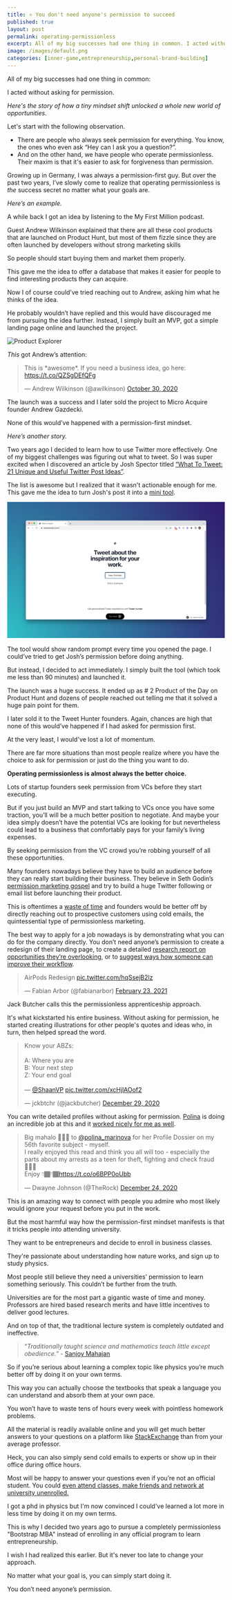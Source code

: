 ```yaml
---
title: ⭐️ You don't need anyone's permission to succeed
published: true
layout: post
permalink: operating-permissionless
excerpt: All of my big successes had one thing in common. I acted without asking for permission.
image: /images/default.png
categories: [inner-game,entrepreneurship,personal-brand-building]
---
```


All of my big successes had one thing in common: 

I acted without asking for permission.

*Here's the story of how a tiny mindset shift unlocked a whole new world of opportunities.*

Let's start with the following observation. 

* There are people who always seek permission for everything. You know, the ones who even ask “Hey can I ask you a question?”.
* And on the other hand, we have people who operate permissionless. Their maxim is that it's easier to ask for forgiveness than permission.

Growing up in Germany, I was always a permission-first guy. But over the past two years, I’ve slowly come to realize that operating permissionless is *the* success secret no matter what your goals are.

*Here’s an example.*

A while back I got an idea by listening to the My First Million podcast.  

Guest Andrew Wilkinson explained that there are all these cool products that are launched on Product Hunt, but most of them fizzle since they are often launched by developers without strong marketing skills

So people should start buying them and market them properly. 

This gave me the idea to offer a database that makes it easier for people to find interesting products they can acquire.

Now I of course could’ve tried reaching out to Andrew, asking him what he thinks of the idea. 

He probably wouldn’t have replied and this would have discouraged me from pursuing the idea further. Instead, I simply built an MVP, got a simple landing page online and launched the project. 

![Product Explorer](/images/product-explorer.png)


*This* got Andrew’s attention:

<blockquote class="twitter-tweet"><p lang="en" dir="ltr">This is *awesome*. If you need a business idea, go here: <a href="https://t.co/QZSgDEfQFg">https://t.co/QZSgDEfQFg</a></p>&mdash; Andrew Wilkinson (@awilkinson) <a href="https://twitter.com/awilkinson/status/1322263313095389184?ref_src=twsrc%5Etfw">October 30, 2020</a></blockquote> <script async src="https://platform.twitter.com/widgets.js" charset="utf-8"></script>


The launch was a success and I later sold the project to Micro Acquire founder Andrew Gazdecki.



None of this would’ve happened with a permission-first mindset.

*Here’s another story.*

Two years ago I decided to learn how to use Twitter more effectively. One of my biggest challenges was figuring out what to tweet. So I was super excited when I discovered an article by 
Josh Spector titled [“What To Tweet: 21 Unique and Useful Twitter Post Ideas”](https://joshspector.com/what-to-tweet/).

The list is awesome but I realized that it wasn't actionable enough for me. This gave me the idea to turn Josh's post it into a [mini tool](https://whattotweet.com). 

![What to Tweet](/images/what-to-tweet.png)


The tool would show random prompt every time you opened the page. I could’ve tried to get Josh’s permission before doing anything. 

But instead, I decided to act immediately. I simply built the tool (which took me less than 90 minutes) and launched it.

The launch was a huge success. It ended up as # 2 Product of the Day on Product Hunt and dozens of people reached out telling me that it solved a huge pain point for them. 

I later sold it to the Tweet Hunter founders. Again, chances are high that none of this would’ve happened if I had asked for permission first. 

At the very least, I would've lost a lot of momentum.

There are far more situations than most people realize where you have the choice to ask for permission or just do the thing you want to do.

**Operating permissionless is almost always the better choice.**

Lots of startup founders seek permission from VCs before they start executing.

But if you just build an MVP and start talking to VCs once you have some traction, you’ll will be a much better position to negotiate. And maybe your idea simply doesn’t have the potential VCs are looking for but nevertheless could lead to a business that comfortably pays for your family’s living expenses.

By seeking permission from the VC crowd you’re robbing yourself of all these opportunities.

Many founders nowadays believe they have to build an audience before they can really start building their business. They believe in Seth Godin’s  [permission marketing gospel](https://seths.blog/2008/01/permission-mark/) and try to build a huge Twitter following or email list before launching their product.

This is oftentimes a [waste of time](https://jakobgreenfeld.com/build_an_audience) and founders would be better off by directly reaching out to prospective customers using cold emails, the quintessential type of permissionless marketing.

The best way to apply for a job nowadays is by demonstrating what you can do for the company directly. You don’t need anyone’s permission to create a redesign of their landing page, to create a detailed [research report on opportunities they’re overlooking](https://www.businessinsider.com/nina-mufleh-airbnb-resume-2015-4?r=US&IR=T), or to [suggest ways how someone can improve their workflow](https://twitter.com/optemized/status/1323322418157420550).


<blockquote class="twitter-tweet"><p lang="en" dir="ltr">AirPods Redesign <a href="https://t.co/hqSsejB2lz">pic.twitter.com/hqSsejB2lz</a></p>&mdash; Fabian Arbor (@fabianarbor) <a href="https://twitter.com/fabianarbor/status/1364216914457804803?ref_src=twsrc%5Etfw">February 23, 2021</a></blockquote> 

Jack Butcher calls this the permissionless apprenticeship approach.

It's what kickstarted his entire business. Without asking for permission, he started creating illustrations for other people's quotes and ideas who, in turn, then helped spread the word.

<blockquote class="twitter-tweet"><p lang="en" dir="ltr">Know your ABZs:<br><br>A: Where you are<br>B: Your next step<br>Z: Your end goal<br><br>— <a href="https://twitter.com/ShaanVP?ref_src=twsrc%5Etfw">@ShaanVP</a> <a href="https://t.co/xcHjlAOof2">pic.twitter.com/xcHjlAOof2</a></p>&mdash; jckbtchr (@jackbutcher) <a href="https://twitter.com/jackbutcher/status/1343732490259861504?ref_src=twsrc%5Etfw">December 29, 2020</a></blockquote> 


You can write detailed profiles without asking for permission. [Polina](https://theprofile.substack.com) is doing an incredible job at this and it [worked nicely for me as well](https://twitter.com/jakobgreenfeld/status/1505938847258927115).

<blockquote class="twitter-tweet"><p lang="en" dir="ltr">Big mahalo 🙏🏾🌺 to <a href="https://twitter.com/polina_marinova?ref_src=twsrc%5Etfw">@polina_marinova</a> for her Profile Dossier on my 56th favorite subject - myself. <br>I really enjoyed this read and think you all will too - especially the parts about my arrests as a teen for theft, fighting and check fraud 🤦🏽‍♂️<br>Enjoy 👇🏾👇🏾<a href="https://t.co/o6BPP0oUbb">https://t.co/o6BPP0oUbb</a></p>&mdash; Dwayne Johnson (@TheRock) <a href="https://twitter.com/TheRock/status/1342253035087560704?ref_src=twsrc%5Etfw">December 24, 2020</a></blockquote> 

This is an amazing way to connect with people you admire who most likely would ignore your request before you put in the work.

But the most harmful way how the permission-first mindset manifests is that it tricks people into attending university. 

They want to be entrepreneurs and decide to enroll in business classes.

They're passionate about understanding how nature works, and sign up to study physics.

Most people still believe they need a universities’ permission to learn something seriously. This couldn’t be further from the truth. 

Universities are for the most part a gigantic waste of time and money. Professors are hired based research merits and have little incentives to deliver good lectures. 

And on top of that, the traditional lecture system is completely outdated and ineffective.

> “*Traditionally taught science and mathematics teach little except obedience.” -* [Sanjoy Mahajan](https://arxiv.org/pdf/physics/0512202.pdf)

So if you’re serious about learning a complex topic like physics you’re much better off by doing it on your own terms. 

This way you can actually choose the textbooks that speak a language you can understand and absorb them at your own pace.

You won’t have to waste tens of hours every week with pointless homework problems. 

All the material is readily available online and you will get much better answers to your questions on a platform like [StackExchange](https://physics.stackexchange.com) than from your average professor.

Heck, you can also simply send cold emails to experts or show up in their office during office hours. 

Most will be happy to answer your questions even if you’re not an official student. You could [even attend classes, make friends and network at university unenrolled.](https://www.theatlantic.com/business/archive/2015/03/the-man-who-snuck-into-the-ivy-league-without-paying-a-thing/386917/) 

I got a phd in physics but I'm now convinced I could've learned a lot more in less time by doing it on my own terms. 

This is why I decided two years ago to pursue a completely permissionless "Bootstrap MBA" instead of enrolling in any official program to learn entrepreneurship.

I wish I had realized this earlier. But it's never too late to change your approach. 

No matter what your goal is, you can simply start doing it. 

You don’t need anyone’s permission.